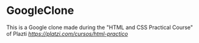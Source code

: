 # GoogleClone
This is a Google clone made during the "HTML and CSS Practical Course" of Plazti *https://platzi.com/cursos/html-practico*
